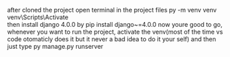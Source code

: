 after cloned the project
open terminal in the project files
py -m venv venv
venv\Scripts\Activate      
then install django 4.0.0 by pip install django~=4.0.0
now youre good to go, whenever you want to run the project, activate the venv(most of the time vs code otomaticly does it but it never a bad idea to do it your self)
and then just type py manage.py runserver
